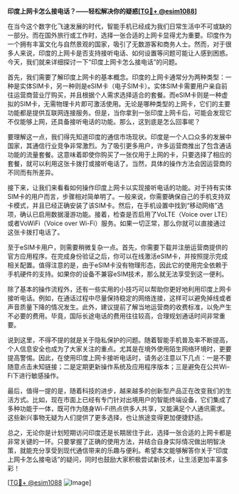 **印度上网卡怎么接电话？——轻松解决你的疑惑[[TG💪+ @esim1088](https://t.me/s/esim1088)]**

在当今这个数字化飞速发展的时代，智能手机已经成为我们日常生活中不可或缺的一部分。而在国外旅行或工作时，选择一张合适的上网卡显得尤为重要。印度作为一个拥有丰富文化与自然景观的国家，吸引了无数游客和商务人士。然而，对于很多人来说，印度的上网卡是否支持接听电话、如何设置等问题可能让人感到困惑。今天，我们就来详细探讨一下“印度上网卡怎么接电话”的问题。

首先，我们需要了解印度上网卡的基本概念。印度的上网卡通常分为两种类型：一种是实体SIM卡，另一种则是eSIM卡（电子SIM卡）。实体SIM卡需要用户亲自前往运营商营业厅购买，并且根据个人需求选择适合的套餐。而eSIM卡则是一种虚拟的SIM卡，无需物理卡片即可激活使用。无论是哪种类型的上网卡，它们的主要功能都是提供互联网连接服务。但是，当你拿到一张印度上网卡后，可能会发现它不仅能够上网，还具备接听电话的功能。那么，这到底是怎么回事呢？

要理解这一点，我们得先知道印度的通信市场现状。印度是一个人口众多的发展中国家，其通信行业竞争非常激烈。为了吸引更多用户，许多运营商推出了包含通话功能的流量套餐。这意味着即使你购买了一张仅用于上网的卡，只要选择了相应的套餐，就可以利用这张卡拨打或接听电话了。当然，具体的操作方法会因运营商的不同而有所差异。

接下来，让我们来看看如何操作印度上网卡以实现接听电话的功能。对于持有实体SIM卡的用户而言，步骤相对简单明了。一般来说，你需要确保自己的手机支持双卡模式，并且已经正确安装了该SIM卡。然后，在手机设置中找到“移动网络”选项，确认已启用数据漫游功能。接着，检查是否启用了VoLTE（Voice over LTE）或者VoWiFi（Voice over Wi-Fi）服务。如果一切正常，那么你就可以直接通过这张卡拨打电话了。

至于eSIM卡用户，则需要稍微复杂一点。首先，你需要下载并注册运营商提供的官方应用程序。在完成身份验证之后，你可以在线激活eSIM卡，并按照提示完成相关配置。值得注意的是，由于eSIM卡没有物理形态，因此它的使用完全依赖于手机硬件的支持。如果你的设备不兼容eSIM技术，那么就无法享受到这一便利。

除了基本的操作流程外，还有一些实用的小技巧可以帮助你更好地利用印度上网卡接听电话。例如，在通话过程中尽量保持稳定的网络连接，这样可以避免掉线或者声音质量下降的情况发生。此外，建议提前了解当地运营商的收费标准，以免产生不必要的费用。毕竟，国际长途电话的费用往往较高，合理规划通话时间非常重要。

说到这里，不得不提的就是关于隐私保护的问题。随着智能手机普及率不断提高，个人信息安全也成为了大家关注的重点。尤其是在境外使用陌生网络环境时，更要提高警惕。因此，在使用印度上网卡接听电话时，请务必注意以下几点：一是不要随意点击未知链接；二是定期更新操作系统及应用程序版本；三是避免在公共Wi-Fi下进行敏感操作。

最后，值得一提的是，随着科技的进步，越来越多的创新型产品正在改变我们的生活方式。比如，现在市面上已经有专门针对出境用户的智能终端设备，它们集成了多种功能于一体，既可作为随身Wi-Fi热点供多人共享，又能满足个人通讯需求。这些新兴事物无疑为人们提供了更多选择，也让旅途变得更加便捷舒适。

总之，无论你是计划短期访问印度还是长期居住于此，选择一张合适的上网卡都是非常关键的一环。只要掌握了正确的使用方法，并结合自身实际情况做出明智决策，就能充分享受到现代通信带来的乐趣与便利。希望本文能够解答你关于“印度上网卡怎么接电话”的疑问，同时也鼓励大家积极尝试新技术，让生活更加丰富多彩！

[[TG💪+ @esim1088](https://t.me/s/esim1088) ![Image](https://i.postimg.cc/4NQfJmqS/Snipaste-2025-05-13-00-14-12.png)]
